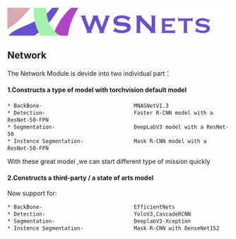 ![](/Resources/Document/IMG_0932.PNG)
## Network

The Network Module is devide into two individual part：

#### 1.Constructs a type of model with torchvision default model

    * BackBone-                             MNASNetV1.3
    * Detection-                            Faster R-CNN model with a ResNet-50-FPN
    * Segmentation-                         DeepLabV3 model with a ResNet-50
    * Instence Segmentation-                Mask R-CNN model with a ResNet-50-FPN


With these great model ,we can start different type of mission quickly

#### 2.Constructs a third-party / a state of arts model

Now support for:


    * BackBone-                             EfficientNets
    * Detection-                            YoloV3,CascadeRCNN
    * Segmentation-                         DeeplabV3-Xception
    * Instence Segmentation-                Mask R-CNN with DenseNet152 

